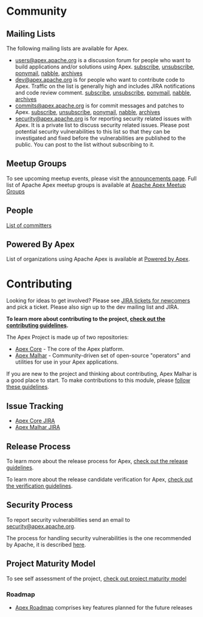 # Community

## Mailing Lists

The following mailing lists are available for Apex.

- [users@apex.apache.org](http://mail-archives.apache.org/mod_mbox/apex-users/) is a discussion forum for people who want to build applications and/or solutions using Apex. [subscribe](mailto:users-subscribe@apex.apache.org?subject=send%20this%20email%20to%20subscribe), [unsubscribe](mailto:users-unsubscribe@apex.apache.org?subject=send%20this%20email%20to%20unsubscribe), [ponymail](https://lists.apache.org/list.html?users@apex.apache.org), [nabble](https://s.apache.org/apex-users), [archives](http://mail-archives.apache.org/mod_mbox/apex-users/)
- [dev@apex.apache.org](http://mail-archives.apache.org/mod_mbox/apex-dev/) is for people who want to contribute code to Apex. Traffic on the list is generally high and includes JIRA notifications and code review comment. [subscribe](mailto:dev-subscribe@apex.apache.org?subject=send%20this%20email%20to%20subscribe), [unsubscribe](mailto:dev-unsubscribe@apex.apache.org?subject=send%20this%20email%20to%20unsubscribe), [ponymail](https://lists.apache.org/list.html?dev@apex.apache.org), [nabble](https://s.apache.org/apex-dev), [archives](http://mail-archives.apache.org/mod_mbox/apex-dev/)
- [commits@apex.apache.org](http://mail-archives.apache.org/mod_mbox/apex-commits/) is for commit messages and patches to Apex. [subscribe](mailto:commits-subscribe@apex.apache.org?subject=send%20this%20email%20to%20subscribe), [unsubscribe](mailto:commits-unsubscribe@apex.apache.org?subject=send%20this%20email%20to%20unsubscribe), [ponymail](https://lists.apache.org/list.html?commits@apex.apache.org), [nabble](https://s.apache.org/apex-commits), [archives](http://mail-archives.apache.org/mod_mbox/apex-commits/)
- [security@apex.apache.org](mailto:security@apex.apache.org) is for reporting security related issues with Apex. It is a private list to discuss security related issues. Please post potential security vulnerabilities to this list so that they can be investigated and fixed before the vulnerabilities are published to the public. You can post to the list without subscribing to it.

## Meetup Groups

To see upcoming meetup events, please visit the [announcements page](/announcements.html).  Full list of Apache Apex meetup groups is available at [Apache Apex Meetup Groups](http://www.meetup.com/pro/apacheapex/)

## People

[List of committers](/people.html)


## Powered By Apex

List of organizations using Apache Apex is available at [Powered by Apex](/powered-by-apex.html).


# Contributing

Looking for ideas to get involved? Please see [JIRA tickets for newcomers](https://issues.apache.org/jira/issues/?jql=project%20in%20%28APEXCORE%2C%20APEXMALHAR%29%20and%20labels%20%3D%20newbie) and pick a ticket. Please also sign up to the dev mailing list and JIRA. 

**To learn more about contributing to the project, [check out the contributing guidelines](/contributing.html).**

The Apex Project is made up of two repositories:

- [Apex Core](https://github.com/apache/apex-core) - The core of the Apex platform.
- [Apex Malhar](https://github.com/apache/apex-malhar) - Community-driven set of open-source "operators" and utilities for use in your Apex applications.

If you are new to the project and thinking about contributing, Apex Malhar is a good place to start. To make contributions to this module, please [follow these guidelines](/malhar-contributing.html).

## Issue Tracking

- [Apex Core JIRA](https://issues.apache.org/jira/browse/APEXCORE/)
- [Apex Malhar JIRA](https://issues.apache.org/jira/browse/APEXMALHAR/)

## Release Process

To learn more about the release process for Apex, [check out the release guidelines](/release.html).

To learn more about the release candidate verification for Apex, [check out the verification guidelines](/verification.html).

## Security Process

To report security vulnerabilities send an email to [security@apex.apache.org](mailto:security@apex.apache.org).

The process for handling security vulnerabilities is the one recommended by Apache, it is described [here](http://www.apache.org/security/committers.html).

## Project Maturity Model

To see self assessment of the project, [check out project maturity model](/maturity.html)

### Roadmap

- [Apex Roadmap](roadmap.html) comprises key features planned for the future releases

